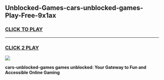 
## Unblocked-Games-cars-unblocked-games-Play-Free-9x1ax
<h3>
<a href="https://premium76.site?title=cars-unblocked-games&ref=09A">CLICK TO PLAY</a></h3>
<hr>

<h3>
<a href="https://premium76.site?title=cars-unblocked-games&ref=09A">CLICK 2 PLAY</a>
  
</h3>

<a href="https://premium76.site?title=cars-unblocked-games&ref=09A"><img src="https://clearcache.store/games.png"></a>


**cars-unblocked-games games unblocked: Your Gateway to Fun and Accessible Online Gaming**
